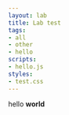 ```yaml
---
layout: lab
title: Lab test
tags:
- all
- other
- hello
scripts:
- hello.js
styles:
- test.css
---
```


hello <strong>world</strong>